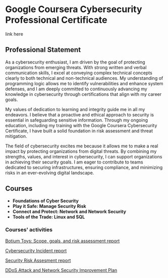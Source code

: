 # Google Coursera Cybersecurity Professional Certificate
link here

## Professional Statement

As a cybersecurity enthusiast, I am driven by the goal of protecting organizations from emerging threats. With strong written and verbal communication skills, I excel at conveying complex technical concepts clearly to both technical and non-technical audiences. My understanding of programming logic allows me to identify vulnerabilities and enhance system defenses, and I am deeply committed to continuously advancing my knowledge in cybersecurity through certifications that align with my career goals.

My values of dedication to learning and integrity guide me in all my endeavors. I believe that a proactive and ethical approach to security is essential in safeguarding sensitive information. Through my ongoing education, including my training with the Google Coursera Cybersecurity Certificate, I have built a solid foundation in risk assessment and threat mitigation.

The field of cybersecurity excites me because it allows me to make a real impact by protecting organizations from digital threats. By combining my strengths, values, and interest in cybersecurity, I can support organizations in achieving their security goals. I am eager to contribute to teams dedicated to securing infrastructures, ensuring compliance, and minimizing risks in an ever-evolving digital landscape.

## Courses

- **Foundations of Cyber Security**
- **Play it Safe: Manage Security Risk**
- **Connect and Protect: Network and Network Security**
- **Tools of the Trade: Linux and SQL**

### Courses' activities
<a href="https://github.com/KevinContrers/Botium-Toys">Botium Toys: Scope, goals, and risk assessment
report </a>

<a href="https://github.com/KevinContrers/Incident-Report">Cybersecurity Incident report </a>

<a href="https://github.com/KevinContrers/Risk-Report">Security Risk Assesment report</a>

<a href="https://github.com/KevinContrers/Cybersecurity-Analysis">DDoS Attack and Network Security Improvement Plan</a>
